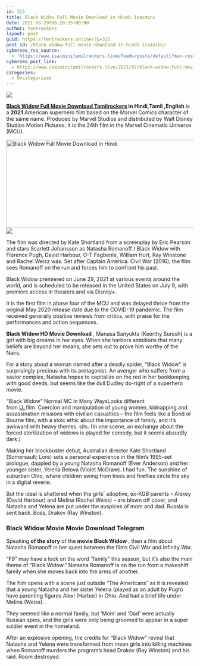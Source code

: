 ```yaml
---
id: 315
title: Black Widow Full Movie Download in Hindi Isaimini
date: 2021-08-29T06:20:35+00:00
author: tentrockers
layout: post
guid: https://tentrockers.online/?p=315
post id: /black-widow-full-movie-download-in-hindi-isaimini/
cyberseo_rss_source:
  - 'https://www.isaiminitamilrockers.live/feeds/posts/default?max-results=150&start-index=1'
cyberseo_post_link:
  - https://www.isaiminitamilrockers.live/2021/07/black-widow-full-movie-download-in_9.html
categories:
  - Uncategorized
---
```

<div class="media_block">
  <img src="https://1.bp.blogspot.com/-z2EdI-CSmO4/YOfnmBw6kEI/AAAAAAAABBA/GSkmt40YQpIJOzJUl6jCb4ti2hQSjqR3ACLcBGAsYHQ/s72-w509-h237-c/Black-Widow-2021.jpg" class="media_thumbnail" />
</div>

<meta content="Black Widow Full Movie Download Tamilrockers in Hindi,Tamil ,English is a 2021 &nbsp;American superhero film based on the Marvel Comics charact..." name="twitter:description" />

  


<center>
</center>

**[Black Widow Full Movie Download Tamilrockers](https://www.tamilrockers.co.nz/black-widow-full-movie-download-tamilrockers-in-hinditamil-english/) in Hindi,Tamil ,English** is a **2021**&nbsp;American superhero film based on the Marvel Comics character of the same name.&nbsp;Produced by Marvel Studios and distributed by Walt Disney Studios Motion Pictures, it is the 24th film in the Marvel Cinematic Universe (MCU).

<div class="separator">
  <a href="https://1.bp.blogspot.com/-z2EdI-CSmO4/YOfnmBw6kEI/AAAAAAAABBA/GSkmt40YQpIJOzJUl6jCb4ti2hQSjqR3ACLcBGAsYHQ/s758/Black-Widow-2021.jpg" imageanchor="1"><img loading="lazy" alt="Black Widow Full Movie Download in Hindi" border="0" data-original-height="562" data-original-width="758" height="237" src="https://1.bp.blogspot.com/-z2EdI-CSmO4/YOfnmBw6kEI/AAAAAAAABBA/GSkmt40YQpIJOzJUl6jCb4ti2hQSjqR3ACLcBGAsYHQ/w509-h237/Black-Widow-2021.jpg" width="509" /></a>
</div>



<div class="separator">
  <a href="https://www.tamilrockers.co.nz/black-widow-full-movie-download-tamilrockers-in-hinditamil-english/" imageanchor="1"><img border="0" data-original-height="250" data-original-width="300" src="https://1.bp.blogspot.com/-nfbzYVobUik/YMlpOerzdgI/AAAAAAAAA3Y/aAupsOUs_WMY6Lv7R1OtZhI6OqaRh-YAwCPcBGAYYCw/s0/e854879156f0849f3d27a89db88ed039.png" /></a>
</div>

The film was directed by Kate Shortland from a screenplay by Eric Pearson and stars Scarlett Johansson as Natasha Romanoff / Black Widow with Florence Pugh, David Harbour, O-T Fagbenle, William Hurt, Ray Winstone and Rachel Weisz was.&nbsp;Set after Captain America: Civil War (2016), the film sees Romanoff on the run and forces him to confront his past.

Black Widow premiered on June 29, 2021 at various events around the world, and is scheduled to be released in the United States on July 9, with premiere access in theaters and via Disney+.

It is the first film in phase four of the MCU and was delayed thrice from the original May 2020 release date due to the COVID-19 pandemic.&nbsp;The film received generally positive reviews from critics, with praise for the performances and action sequences.

**Black Widow HD Movie Download**&nbsp;, Manasa Sanyukta (Keerthy Suresh) is a girl with big dreams in her eyes.&nbsp;<span class="goog-text-highlight">When she harbors ambitions that many beliefs are beyond her means, she sets out to prove him worthy of the Nairs.</span>

<div class="code-block code-block-3">
  <p>
    For a story about a woman named after a deadly spider, &#8220;Black Widow&#8221; is surprisingly precious with its protagonist.&nbsp;An avenger who suffers from a savior complex, Natasha hopes to capitalize on the red in her bookkeeping with good deeds, but seems like the dull Dudley do-right of a superhero movie.
  </p>
  
  <p>
    &#8220;Black Widow&#8221; Normal MC in Many WaysLooks different from&nbsp;<a class="glossaryLink cmtt_Technical" href="https://hindime.net/wiki/u/">U.&nbsp;</a>film.&nbsp;Coercion and manipulation of young women, kidnapping and assassination missions with civilian casualties – the film feels like a Bond or Bourne film, with a stoic ethic about the importance of family, and it&#8217;s awkward with heavy themes. sits.&nbsp;(In one scene, an exchange about the forced sterilization of widows is played for comedy, but it seems absurdly dark.)
  </p>
  
  <p>
    Making her blockbuster debut, Australian director Kate Shortland (Somersault; Lore) sets a personal experience in the film&#8217;s 1995-set prologue, dappled by a young Natasha Romanoff (Ever Anderson) and her younger sister, Yelena Belova (Violet McGraw). I had fun.&nbsp;The sunshine of suburban Ohio, where children swing from trees and fireflies circle the sky in a digital reverie.
  </p>
  
  <p>
    But the ideal is shattered when the girls&#8217; adoptive, ex-KGB parents – Alexey (David Harbour) and Melina (Rachel Weiss) – are blown off cover, and Natasha and Yelena are put under the auspices of mom and dad. Russia is sent back.&nbsp;Boss, Drakov (Ray Winston).
  </p>
  
  <h3>
    <span id="Black-Widow-Movie-Movie-Download-Telegram">Black Widow Movie Movie Download Telegram</span>
  </h3>
  
  <p>
    Speaking&nbsp;<strong>of the story</strong>&nbsp;of the&nbsp;<strong>movie&nbsp;</strong><strong>Black Widow</strong>&nbsp;, then a film about Natasha Romanoff in her quest between the films Civil War and Infinity War.
  </p>
  
  <p>
    &#8220;F9&#8221; may have a lock on the word &#8220;family&#8221; this season, but it&#8217;s also the main theme of &#8220;Black Widow.&#8221;&nbsp;Natasha Romanoff is on the run from a makeshift family when she moves back into the arms of another.
  </p>
  
  <p>
    The film opens with a scene just outside &#8220;The Americans&#8221; as it is revealed that a young Natasha and her sister Yelena (played as an adult by Pugh) have parenting figures Alexi (Harbor) in Ohio. And had a brief life under Melina (Weiss).&nbsp;.
  </p>
  
  <p>
    They seemed like a normal family, but &#8216;Mom&#8217; and &#8216;Dad&#8217; were actually Russian spies, and the girls were only being groomed to appear in a super soldier event in the homeland.
  </p>
  
  <p>
    After an explosive opening, the credits for &#8220;Black Widow&#8221; reveal that Natasha and Yelena were transformed from mean girls into killing machines when Romanoff murders the program&#8217;s head Drakov (Ray Winston) and his raid. Room destroyed.
  </p>
</div>

<center>
</center>